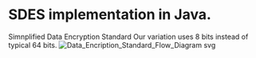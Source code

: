 # SDES implementation in Java.
Simnplified Data Encryption Standard
Our variation uses 8 bits instead of typical 64 bits.
![Data_Encription_Standard_Flow_Diagram svg](https://user-images.githubusercontent.com/38986377/162137150-7bef2391-b5da-4a0e-89a6-4c8e2442c468.png)
